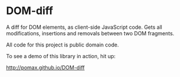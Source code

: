 DOM-diff
========

A diff for DOM elements, as client-side JavaScript code.
Gets all modifications, insertions and removals between two DOM fragments.

All code for this project is public domain code.

To see a demo of this library in action, hit up:

  http://pomax.github.io/DOM-diff
